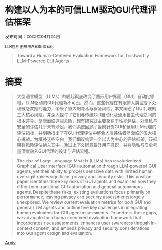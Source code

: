 # 构建以人为本的可信LLM驱动GUI代理评估框架

发布时间：2025年04月24日

`LLM应用` `图形用户界面` `自动化`

> Toward a Human-Centered Evaluation Framework for Trustworthy LLM-Powered GUI Agents

# 摘要

> 大型语言模型（LLMs）的崛起彻底改变了图形用户界面（GUI）自动化领域，LLM驱动的GUI代理功不可没。然而，这些代理在有限的人类监督下处理敏感数据的能力，带来了重大的隐私与安全风险。本文阐述了GUI代理的三大核心风险，并深入探讨了它们与传统GUI自动化及通用自主代理之间的根本差异。尽管面临这些风险，现有研究却主要聚焦于性能评估，对隐私与安全的评估几乎未有涉足。我们系统回顾了当前针对GUI和通用LLM代理的评估指标，并明确指出了在GUI代理评估中整合人类评估者所面临的五大核心挑战。为填补这些空白，我们倡议构建一个以人为中心的评估框架，该框架将风险评估纳入其中，通过上下文同意提升用户意识，并将隐私与安全考量深度融入GUI代理的设计与评估流程。

> The rise of Large Language Models (LLMs) has revolutionized Graphical User Interface (GUI) automation through LLM-powered GUI agents, yet their ability to process sensitive data with limited human oversight raises significant privacy and security risks. This position paper identifies three key risks of GUI agents and examines how they differ from traditional GUI automation and general autonomous agents. Despite these risks, existing evaluations focus primarily on performance, leaving privacy and security assessments largely unexplored. We review current evaluation metrics for both GUI and general LLM agents and outline five key challenges in integrating human evaluators for GUI agent assessments. To address these gaps, we advocate for a human-centered evaluation framework that incorporates risk assessments, enhances user awareness through in-context consent, and embeds privacy and security considerations into GUI agent design and evaluation.

[Arxiv](https://arxiv.org/abs/2504.17934)